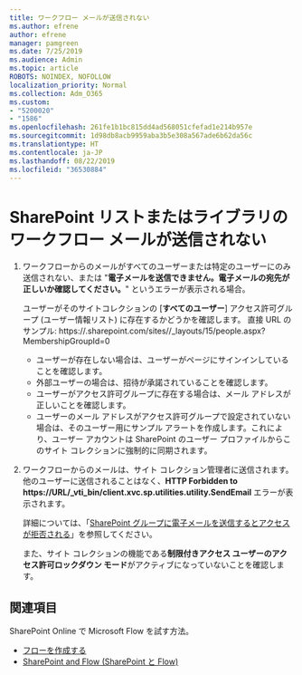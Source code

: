 ```yaml
---
title: ワークフロー メールが送信されない
ms.author: efrene
author: efrene
manager: pamgreen
ms.date: 7/25/2019
ms.audience: Admin
ms.topic: article
ROBOTS: NOINDEX, NOFOLLOW
localization_priority: Normal
ms.collection: Adm_O365
ms.custom:
- "5200020"
- "1586"
ms.openlocfilehash: 261fe1b1bc815dd4ad568051cfefad1e214b957e
ms.sourcegitcommit: 1d98db8acb9959aba3b5e308a567ade6b62da56c
ms.translationtype: HT
ms.contentlocale: ja-JP
ms.lasthandoff: 08/22/2019
ms.locfileid: "36530884"
---
```

# <a name="workflow-email-is-not-being-sent-for-a-sharepoint-list-or-library"></a>SharePoint リストまたはライブラリのワークフロー メールが送信されない

1. ワークフローからのメールがすべてのユーザーまたは特定のユーザーにのみ送信されない、または "**電子メールを送信できません。電子メールの宛先が正しいか確認してください。**" というエラーが表示される場合。

    ユーザーがそのサイトコレクションの [**すべてのユーザー**] アクセス許可グループ (ユーザー情報リスト) に存在するかどうかを確認します。  直接 URL のサンプル: https://<tenant>.sharepoint.com/sites/<sitename>/_layouts/15/people.aspx?MembershipGroupId=0

    - ユーザーが存在しない場合は、ユーザーがページにサインインしていることを確認します。 
    - 外部ユーザーの場合は、招待が承諾されていることを確認します。
    - ユーザーがアクセス許可グループに存在する場合は、メール アドレスが正しいことを確認します。
    - ユーザーのメール アドレスがアクセス許可グループで設定されていない場合は、そのユーザー用にサンプル アラートを作成します。これにより、ユーザー アカウントは SharePoint のユーザー プロファイルからこのサイト コレクションに強制的に同期されます。
 
2. ワークフローからのメールは、サイト コレクション管理者に送信されます。他のユーザーに送信されることはなく、**HTTP Forbidden to <span>https:</span>//URL/_vti_bin/client.xvc.sp.utilities.utility.SendEmail** エラーが表示されます。
 

    詳細については、「[SharePoint グループに電子メールを送信するとアクセスが拒否される](https://docs.microsoft.com/sharepoint/support/sharing-and-permissions/access-denied-when-send-an-email-to-groups)」を参照してください。

    また、サイト コレクションの機能である**制限付きアクセス ユーザーのアクセス許可ロックダウン モード**がアクティブになっていないことを確認します。


## <a name="related-topics"></a>関連項目
SharePoint Online で Microsoft Flow を試す方法。
- [フローを作成する](https://support.office.com/article/Create-a-flow-for-a-list-or-library-in-SharePoint-Online-or-OneDrive-for-Business-a9c3e03b-0654-46af-a254-20252e580d01) 
- [SharePoint and Flow (SharePoint と Flow)](https://flow.microsoft.com/blog/sharepoint-and-flow/) 


